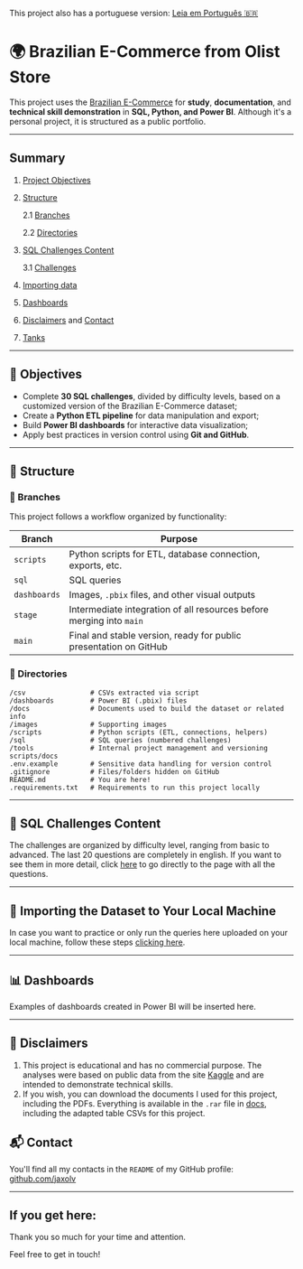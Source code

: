 This project also has a portuguese version: [Leia em Português :brazil:](docs/README-PT-BR.md)

# 🌍 Brazilian E-Commerce from Olist Store

This project uses the [Brazilian E-Commerce](https://www.kaggle.com/datasets/olistbr/brazilian-ecommerce) for **study**, **documentation**, and **technical skill demonstration** in **SQL, Python, and Power BI**. Although it's a personal project, it is structured as a public portfolio.

---

## Summary
1. [Project Objectives](#-project-objectives)
2. [Structure](#-structure)

    2.1 [Branches](#-branches)

    2.2 [Directories](#-directories)
3. [SQL Challenges Content](#-sql-challenges-content)

    3.1 [Challenges](sql/DISCLAIMER.md)
4. [Importing data](#-importing-the-dataset-to-your-local-machine)
5. [Dashboards](#-dashboards)
6. [Disclaimers](#-disclaimers) and [Contact](#-contact)
7. [Tanks](#if-you-get-here)

---

## 🎯 Objectives

- Complete **30 SQL challenges**, divided by difficulty levels, based on a customized version of the Brazilian E-Commerce dataset;
- Create a **Python ETL pipeline** for data manipulation and export;
- Build **Power BI dashboards** for interactive data visualization;
- Apply best practices in version control using **Git and GitHub**.

---

## 🌿 Structure

### 🚀 Branches

This project follows a workflow organized by functionality:

| Branch | Purpose |
|-|-|
| `scripts` | Python scripts for ETL, database connection, exports, etc. |
| `sql` | SQL queries |
| `dashboards` | Images, `.pbix` files, and other visual outputs |
| `stage` | Intermediate integration of all resources before merging into `main` |
| `main` | Final and stable version, ready for public presentation on GitHub |

### 📁 Directories
```
/csv                # CSVs extracted via script
/dashboards         # Power BI (.pbix) files
/docs               # Documents used to build the dataset or related info
/images             # Supporting images
/scripts            # Python scripts (ETL, connections, helpers)
/sql                # SQL queries (numbered challenges)
/tools              # Internal project management and versioning scripts/docs
.env.example        # Sensitive data handling for version control
.gitignore          # Files/folders hidden on GitHub
README.md           # You are here!
.requirements.txt   # Requirements to run this project locally
```

---

## 🧠 SQL Challenges Content
The challenges are organized by difficulty level, ranging from basic to advanced. The last 20 questions are completely in english. If you want to see them in more detail, click [here](/sql/CHALLENGES.md) to go directly to the page with all the questions.

---

## 🧮 Importing the Dataset to Your Local Machine
In case you want to practice or only run the queries here uploaded on your local machine, follow these steps [clicking here](/docs/IMPORT_DATA.md).

---

## 📊 Dashboards
Examples of dashboards created in Power BI will be inserted here.

---

## 📌 Disclaimers
1) This project is educational and has no commercial purpose. The analyses were based on public data from the site [Kaggle](https://www.kaggle.com/datasets/) and are intended to demonstrate technical skills.
2) If you wish, you can download the documents I used for this project, including the PDFs. Everything is available in the `.rar` file in [docs](docs), including the adapted table CSVs for this project.

## 📬 Contact
You'll find all my contacts in the `README` of my GitHub profile: [github.com/jaxolv](https://github.com/jaxolv)

---

## If you get here:
Thank you so much for your time and attention.

Feel free to get in touch!

